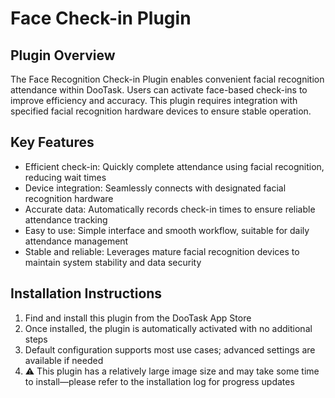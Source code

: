 # Face Check-in Plugin

## Plugin Overview

The Face Recognition Check-in Plugin enables convenient facial recognition attendance within DooTask. Users can activate face-based check-ins to improve efficiency and accuracy. This plugin requires integration with specified facial recognition hardware devices to ensure stable operation.

## Key Features

* Efficient check-in: Quickly complete attendance using facial recognition, reducing wait times
* Device integration: Seamlessly connects with designated facial recognition hardware
* Accurate data: Automatically records check-in times to ensure reliable attendance tracking
* Easy to use: Simple interface and smooth workflow, suitable for daily attendance management
* Stable and reliable: Leverages mature facial recognition devices to maintain system stability and data security

## Installation Instructions

1. Find and install this plugin from the DooTask App Store
2. Once installed, the plugin is automatically activated with no additional steps
3. Default configuration supports most use cases; advanced settings are available if needed
4. ⚠️ This plugin has a relatively large image size and may take some time to install—please refer to the installation log for progress updates

